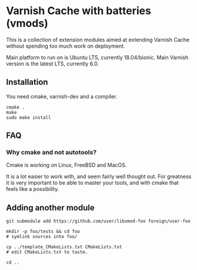 
# Varnish Cache with batteries (vmods)

This is a collection of extension modules aimed at extending
Varnish Cache without spending too much work on deployment.


Main platform to run on is Ubuntu LTS, currently 18.04/bionic.
Main Varnish version is the latest LTS, currently 6.0.


## Installation

You need cmake, varnish-dev and a compiler.

```
cmake .
make
sudo make install
```


## FAQ


### Why cmake and not autotools?

Cmake is working on Linux, FreeBSD and MacOS.

It is a lot easier to work with, and seem fairly well thought out. For greatness
it is very important to be able to master your tools, and with cmake that feels
like a possibility.



## Adding another module

```
git submodule add https://github.com/user/libvmod-foo foreign/user-foo

mkdir -p foo/tests && cd foo
# symlink sources into foo/

cp ../template_CMakeLists.txt CMakeLists.txt
# edit CMakeLists.txt to taste.

cd ..
```
